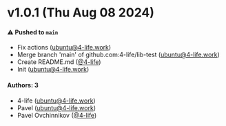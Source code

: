 # v1.0.1 (Thu Aug 08 2024)

#### ⚠️ Pushed to `main`

- Fix actions (ubuntu@4-life.work)
- Merge branch 'main' of github.com:4-life/lib-test (ubuntu@4-life.work)
- Create README.md ([@4-life](https://github.com/4-life))
- Init (ubuntu@4-life.work)

#### Authors: 3

- 4-life (ubuntu@4-life.work)
- Pavel (ubuntu@4-life.work)
- Pavel Ovchinnikov ([@4-life](https://github.com/4-life))
